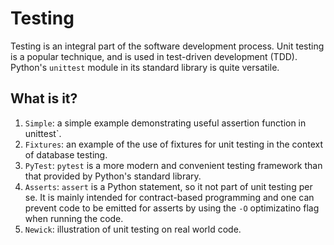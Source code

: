 # Testing

Testing is an integral part of the software development process.  Unit
testing is a popular technique, and is used in test-driven development
(TDD).  Python's `unittest` module in its standard library is quite
versatile.

## What is it?

1. `Simple`: a simple example demonstrating useful assertion function in
    unittest`.
1. `Fixtures`: an example of the use of fixtures for unit testing in the
    context of database testing.
1. `PyTest`: `pytest` is a more modern and convenient testing framework
    than that provided by Python's standard library.
1. `Asserts`: `assert` is a Python statement, so it not part of unit
    testing per se.  It is mainly intended for contract-based programming
    and one can prevent code to be emitted for asserts by using the
    `-O` optimizatino flag when running the code.
1. `Newick`: illustration of unit testing on real world code.
